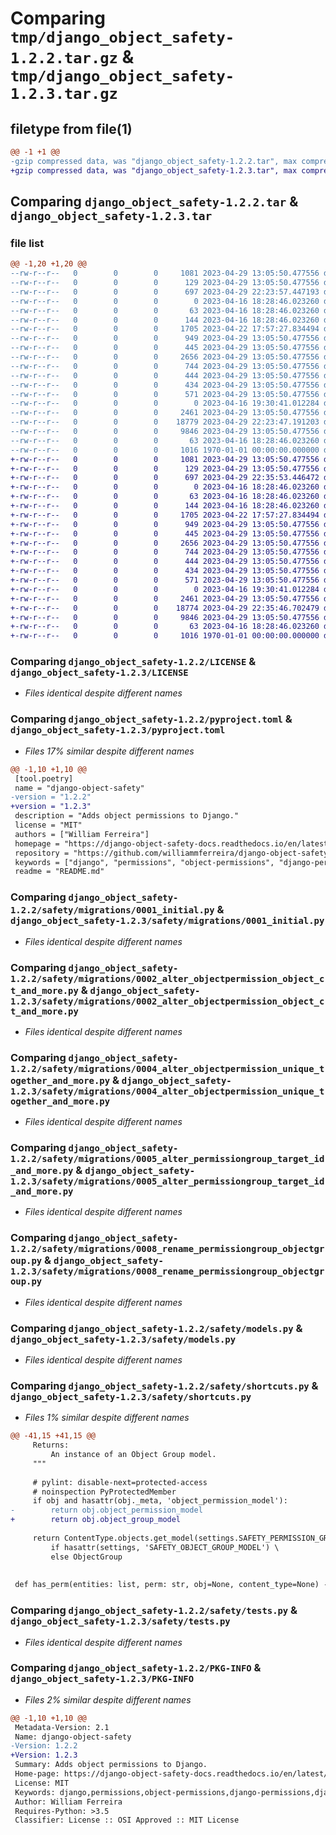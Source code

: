 # Comparing `tmp/django_object_safety-1.2.2.tar.gz` & `tmp/django_object_safety-1.2.3.tar.gz`

## filetype from file(1)

```diff
@@ -1 +1 @@
-gzip compressed data, was "django_object_safety-1.2.2.tar", max compression
+gzip compressed data, was "django_object_safety-1.2.3.tar", max compression
```

## Comparing `django_object_safety-1.2.2.tar` & `django_object_safety-1.2.3.tar`

### file list

```diff
@@ -1,20 +1,20 @@
--rw-r--r--   0        0        0     1081 2023-04-29 13:05:50.477556 django_object_safety-1.2.2/LICENSE
--rw-r--r--   0        0        0      129 2023-04-29 13:05:50.477556 django_object_safety-1.2.2/README.md
--rw-r--r--   0        0        0      697 2023-04-29 22:23:57.447193 django_object_safety-1.2.2/pyproject.toml
--rw-r--r--   0        0        0        0 2023-04-16 18:28:46.023260 django_object_safety-1.2.2/safety/__init__.py
--rw-r--r--   0        0        0       63 2023-04-16 18:28:46.023260 django_object_safety-1.2.2/safety/admin.py
--rw-r--r--   0        0        0      144 2023-04-16 18:28:46.023260 django_object_safety-1.2.2/safety/apps.py
--rw-r--r--   0        0        0     1705 2023-04-22 17:57:27.834494 django_object_safety-1.2.2/safety/migrations/0001_initial.py
--rw-r--r--   0        0        0      949 2023-04-29 13:05:50.477556 django_object_safety-1.2.2/safety/migrations/0002_alter_objectpermission_object_ct_and_more.py
--rw-r--r--   0        0        0      445 2023-04-29 13:05:50.477556 django_object_safety-1.2.2/safety/migrations/0003_alter_objectpermission_options.py
--rw-r--r--   0        0        0     2656 2023-04-29 13:05:50.477556 django_object_safety-1.2.2/safety/migrations/0004_alter_objectpermission_unique_together_and_more.py
--rw-r--r--   0        0        0      744 2023-04-29 13:05:50.477556 django_object_safety-1.2.2/safety/migrations/0005_alter_permissiongroup_target_id_and_more.py
--rw-r--r--   0        0        0      444 2023-04-29 13:05:50.477556 django_object_safety-1.2.2/safety/migrations/0006_alter_objectpermission_options.py
--rw-r--r--   0        0        0      434 2023-04-29 13:05:50.477556 django_object_safety-1.2.2/safety/migrations/0007_alter_objectpermission_options.py
--rw-r--r--   0        0        0      571 2023-04-29 13:05:50.477556 django_object_safety-1.2.2/safety/migrations/0008_rename_permissiongroup_objectgroup.py
--rw-r--r--   0        0        0        0 2023-04-16 19:30:41.012284 django_object_safety-1.2.2/safety/migrations/__init__.py
--rw-r--r--   0        0        0     2461 2023-04-29 13:05:50.477556 django_object_safety-1.2.2/safety/models.py
--rw-r--r--   0        0        0    18779 2023-04-29 22:23:47.191203 django_object_safety-1.2.2/safety/shortcuts.py
--rw-r--r--   0        0        0     9846 2023-04-29 13:05:50.477556 django_object_safety-1.2.2/safety/tests.py
--rw-r--r--   0        0        0       63 2023-04-16 18:28:46.023260 django_object_safety-1.2.2/safety/views.py
--rw-r--r--   0        0        0     1016 1970-01-01 00:00:00.000000 django_object_safety-1.2.2/PKG-INFO
+-rw-r--r--   0        0        0     1081 2023-04-29 13:05:50.477556 django_object_safety-1.2.3/LICENSE
+-rw-r--r--   0        0        0      129 2023-04-29 13:05:50.477556 django_object_safety-1.2.3/README.md
+-rw-r--r--   0        0        0      697 2023-04-29 22:35:53.446472 django_object_safety-1.2.3/pyproject.toml
+-rw-r--r--   0        0        0        0 2023-04-16 18:28:46.023260 django_object_safety-1.2.3/safety/__init__.py
+-rw-r--r--   0        0        0       63 2023-04-16 18:28:46.023260 django_object_safety-1.2.3/safety/admin.py
+-rw-r--r--   0        0        0      144 2023-04-16 18:28:46.023260 django_object_safety-1.2.3/safety/apps.py
+-rw-r--r--   0        0        0     1705 2023-04-22 17:57:27.834494 django_object_safety-1.2.3/safety/migrations/0001_initial.py
+-rw-r--r--   0        0        0      949 2023-04-29 13:05:50.477556 django_object_safety-1.2.3/safety/migrations/0002_alter_objectpermission_object_ct_and_more.py
+-rw-r--r--   0        0        0      445 2023-04-29 13:05:50.477556 django_object_safety-1.2.3/safety/migrations/0003_alter_objectpermission_options.py
+-rw-r--r--   0        0        0     2656 2023-04-29 13:05:50.477556 django_object_safety-1.2.3/safety/migrations/0004_alter_objectpermission_unique_together_and_more.py
+-rw-r--r--   0        0        0      744 2023-04-29 13:05:50.477556 django_object_safety-1.2.3/safety/migrations/0005_alter_permissiongroup_target_id_and_more.py
+-rw-r--r--   0        0        0      444 2023-04-29 13:05:50.477556 django_object_safety-1.2.3/safety/migrations/0006_alter_objectpermission_options.py
+-rw-r--r--   0        0        0      434 2023-04-29 13:05:50.477556 django_object_safety-1.2.3/safety/migrations/0007_alter_objectpermission_options.py
+-rw-r--r--   0        0        0      571 2023-04-29 13:05:50.477556 django_object_safety-1.2.3/safety/migrations/0008_rename_permissiongroup_objectgroup.py
+-rw-r--r--   0        0        0        0 2023-04-16 19:30:41.012284 django_object_safety-1.2.3/safety/migrations/__init__.py
+-rw-r--r--   0        0        0     2461 2023-04-29 13:05:50.477556 django_object_safety-1.2.3/safety/models.py
+-rw-r--r--   0        0        0    18774 2023-04-29 22:35:46.702479 django_object_safety-1.2.3/safety/shortcuts.py
+-rw-r--r--   0        0        0     9846 2023-04-29 13:05:50.477556 django_object_safety-1.2.3/safety/tests.py
+-rw-r--r--   0        0        0       63 2023-04-16 18:28:46.023260 django_object_safety-1.2.3/safety/views.py
+-rw-r--r--   0        0        0     1016 1970-01-01 00:00:00.000000 django_object_safety-1.2.3/PKG-INFO
```

### Comparing `django_object_safety-1.2.2/LICENSE` & `django_object_safety-1.2.3/LICENSE`

 * *Files identical despite different names*

### Comparing `django_object_safety-1.2.2/pyproject.toml` & `django_object_safety-1.2.3/pyproject.toml`

 * *Files 17% similar despite different names*

```diff
@@ -1,10 +1,10 @@
 [tool.poetry]
 name = "django-object-safety"
-version = "1.2.2"
+version = "1.2.3"
 description = "Adds object permissions to Django."
 license = "MIT"
 authors = ["William Ferreira"]
 homepage = "https://django-object-safety-docs.readthedocs.io/en/latest/"
 repository = "https://github.com/williammferreira/django-object-safety/"
 keywords = ["django", "permissions", "object-permissions", "django-permissions", "django-object-permissions"]
 readme = "README.md"
```

### Comparing `django_object_safety-1.2.2/safety/migrations/0001_initial.py` & `django_object_safety-1.2.3/safety/migrations/0001_initial.py`

 * *Files identical despite different names*

### Comparing `django_object_safety-1.2.2/safety/migrations/0002_alter_objectpermission_object_ct_and_more.py` & `django_object_safety-1.2.3/safety/migrations/0002_alter_objectpermission_object_ct_and_more.py`

 * *Files identical despite different names*

### Comparing `django_object_safety-1.2.2/safety/migrations/0004_alter_objectpermission_unique_together_and_more.py` & `django_object_safety-1.2.3/safety/migrations/0004_alter_objectpermission_unique_together_and_more.py`

 * *Files identical despite different names*

### Comparing `django_object_safety-1.2.2/safety/migrations/0005_alter_permissiongroup_target_id_and_more.py` & `django_object_safety-1.2.3/safety/migrations/0005_alter_permissiongroup_target_id_and_more.py`

 * *Files identical despite different names*

### Comparing `django_object_safety-1.2.2/safety/migrations/0008_rename_permissiongroup_objectgroup.py` & `django_object_safety-1.2.3/safety/migrations/0008_rename_permissiongroup_objectgroup.py`

 * *Files identical despite different names*

### Comparing `django_object_safety-1.2.2/safety/models.py` & `django_object_safety-1.2.3/safety/models.py`

 * *Files identical despite different names*

### Comparing `django_object_safety-1.2.2/safety/shortcuts.py` & `django_object_safety-1.2.3/safety/shortcuts.py`

 * *Files 1% similar despite different names*

```diff
@@ -41,15 +41,15 @@
     Returns:
         An instance of an Object Group model.
     """
 
     # pylint: disable-next=protected-access
     # noinspection PyProtectedMember
     if obj and hasattr(obj._meta, 'object_permission_model'):
-        return obj.object_permission_model
+        return obj.object_group_model
 
     return ContentType.objects.get_model(settings.SAFETY_PERMISSION_GROUP_MODEL) \
         if hasattr(settings, 'SAFETY_OBJECT_GROUP_MODEL') \
         else ObjectGroup
 
 
 def has_perm(entities: list, perm: str, obj=None, content_type=None) -> bool:
```

### Comparing `django_object_safety-1.2.2/safety/tests.py` & `django_object_safety-1.2.3/safety/tests.py`

 * *Files identical despite different names*

### Comparing `django_object_safety-1.2.2/PKG-INFO` & `django_object_safety-1.2.3/PKG-INFO`

 * *Files 2% similar despite different names*

```diff
@@ -1,10 +1,10 @@
 Metadata-Version: 2.1
 Name: django-object-safety
-Version: 1.2.2
+Version: 1.2.3
 Summary: Adds object permissions to Django.
 Home-page: https://django-object-safety-docs.readthedocs.io/en/latest/
 License: MIT
 Keywords: django,permissions,object-permissions,django-permissions,django-object-permissions
 Author: William Ferreira
 Requires-Python: >3.5
 Classifier: License :: OSI Approved :: MIT License
```

